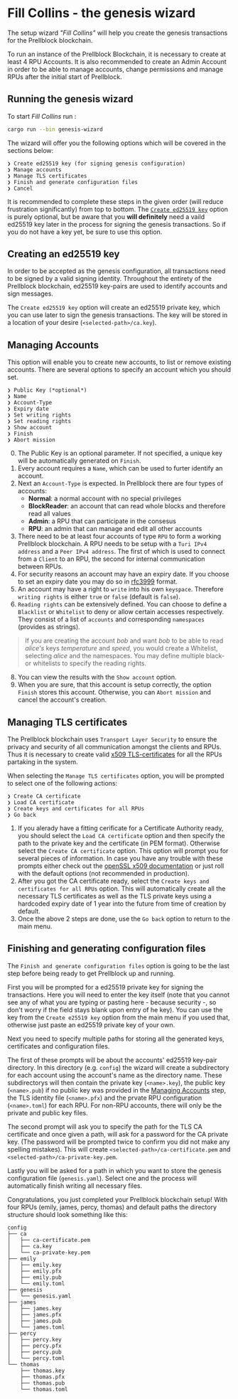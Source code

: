 # Fill Collins - the genesis wizard

The setup wizard *"Fill Collins"* will help you create the genesis transactions for the Prellblock blockchain.

To run an instance of the Prellblock Blockchain, it is necessary to create at least 4 RPU Accounts. It is also recommended to create an Admin Account in order to be able to manage accounts, change permissions and manage RPUs after the initial start of Prellblock.

## Running the genesis wizard

To start *Fill Collins* run :

```sh
cargo run --bin genesis-wizard
```

The wizard will offer you the following options which will be covered in the sections below:
```
❯ Create ed25519 key (for signing genesis configuration)
❯ Manage accounts
❯ Manage TLS certificates
❯ Finish and generate configuration files
❯ Cancel
```

It is recommended to complete these steps in the given order (will reduce frustration significantly) from top to bottom. The [`Create ed25519 key`](#creating-an-ed25519-key) option is purely optional, but be aware that you **will definitely** need a vaild ed25519 key later in the process for signing the genesis transactions. So if you do not have a key yet, be sure to use this option.

## Creating an ed25519 key

In order to be accepted as the genesis configuration, all transactions need to be signed by a valid signing identity. Throughout the entirety of the Prellblock blockchain, ed25519 key-pairs are used to identify accounts and sign messages.

The `Create ed25519 key` option will create an ed25519 private key, which you can use later to sign the genesis transactions. 
The key will be stored in a location of your desire (`<selected-path>/ca.key`).

## Managing Accounts

This option will enable you to create new accounts, to list or remove existing accounts.
There are several options to specify an account which you should set.  

```
❯ Public Key (*optional*)  
❯ Name  
❯ Account-Type  
❯ Expiry date  
❯ Set writing rights  
❯ Set reading rights  
❯ Show account
❯ Finish
❯ Abort mission
```
0. The Public Key is an optional parameter. If not specified, a unique key will be automatically generated on `Finish`.
1. Every account requires a `Name`, which can be used to furter identify an account.
2. Next an `Account-Type` is expected. In Prellblock there are four types of accounts:
   - **Normal**: a normal account with no special privileges
   - **BlockReader**: an account that can read whole blocks and therefore read all values
   - **Admin**: a RPU that can participate in the consesus
   - **RPU**: an admin that can manage and edit all other accounts
3. There need to be at least four accounts of type `RPU` to form a working Prellblock blockchain. A RPU needs to be setup with a `Turi IPv4 address` and a `Peer IPv4 address`. The first of which is used to connect from a `Client` to an RPU, the second for internal communication between RPUs. 
4. For security reasons an account may have an expiry date. If you choose to set an expiry date you may do so in [rfc3999](https://tools.ietf.org/html/rfc3339) format.
5. An account may have a right to `write` into his own `keyspace`. Therefore `writing rights` is either `true` or `false` (default is `false`).
6. `Reading rights` can be extensively defined. You can choose to define a `Blacklist` or `Whitelist` to deny or allow certain accesses respectively. They consist of a list of `accounts` and corresponding `namespaces` (provides as strings). 
> If you are creating the account *bob* and want *bob* to be able to read *alice's* keys *temperature* and *speed*, you would create a Whitelist, selecting *alice* and the namespaces. You may define multiple black- or whitelists to specify the reading rights.
8. You can view the results with the `Show account` option.
9. When you are sure, that this account is setup correctly, the option `Finish` stores this account. Otherwise, you can `Abort mission` and cancel the account's creation.

## Managing TLS certificates

The Prellblock blockchain uses `Transport Layer Security` to ensure the privacy and security of all communication amongst the clients and RPUs. Thus it is necessary to create valid [x509 TLS-certificates](https://www.ssl.com/faqs/what-is-an-x-509-certificate/) for all the RPUs partaking in the system.

When selecting the `Manage TLS certificates` option, you will be prompted to select one of the following actions:
```
❯ Create CA certificate
❯ Load CA certificate
❯ Create keys and certificates for all RPUs
❯ Go back
```

1. If you alerady have a fitting cerificate for a Certificate Authority ready, you should select the `Load CA certificate` option and then specify the path to the private key and the certificate (in PEM format). Otherwise select the `Create CA certificate` option. This option will prompt you for several pieces of information. In case you have any trouble with these prompts either check out the [openSSL x509 documentation](https://www.openssl.org/docs/man1.0.2/man1/x509.html) or just roll with the default options (not recommended in production).
2. After you got the CA certificate ready, select the `Create keys and certificates for all RPUs` option. This will automatically create all the necessary TLS certificates as well as the TLS private keys using a hardcoded expiry date of 1 year into the future from time of creation by default.
3. Once the above 2 steps are done, use the `Go back` option to return to the main menu.

## Finishing and generating configuration files

The `Finish and generate configuration files` option is going to be the last step before being ready to get Prellblock up and running.

First you will be prompted for a ed25519 private key for signing the transactions. Here you will need to enter the key itself (note that you cannot see any of what you are typing or pasting here - because security -, so don't worry if the field stays blank upon entry of he key). You can use the key from the `Create e25519 key` option from the main menu if you used that, otherwise just paste an ed25519 private key of your own. 

Next you need to specify multiple paths for storing all the generated keys, certificates and configuration files. 

The first of these prompts will be about the accounts' ed25519 key-pair directory. In this directory (e.g. `config`) the wizard will create a subdirectory for each account using the account's name as the directory name. These subdirectorys will then contain the private key (`<name>.key`), the public key (`<name>.pub`) if no public key was provided in the [Managing Accounts](#managing-accounts) step, the TLS identity file (`<name>.pfx`) and the prvate RPU configuration (`<name>.toml`) for each RPU. For non-RPU accounts, there will only be the private and public key files.

The second prompt will ask you to specify the path for the TLS CA certificate and once given a path, will ask for a password for the CA private key. (The password will be prompted twice to confirm you did not make any spelling mistakes). This will create `<selected-path>/ca-certificate.pem` and `<selected-path>/ca-private-key.pem`.

Lastly you will be asked for a path in which you want to store the genesis configuration file (`genesis.yaml`). Select one and the process will automatically finish writing all necessary files.

Congratulations, you just completed your Prellblock blockchain setup!
With four RPUs (emily, james, percy, thomas) and default paths the directory structure should look something like this:

```
config
├── ca
│   ├── ca-certificate.pem
│   ├── ca.key
│   └── ca-private-key.pem
├── emily
│   ├── emily.key
│   ├── emily.pfx
│   ├── emily.pub
│   └── emily.toml
├── genesis
│   └── genesis.yaml
├── james
│   ├── james.key
│   ├── james.pfx
│   ├── james.pub
│   └── james.toml
├── percy
│   ├── percy.key
│   ├── percy.pfx
│   ├── percy.pub
│   └── percy.toml
└── thomas
    ├── thomas.key
    ├── thomas.pfx
    ├── thomas.pub
    └── thomas.toml
```